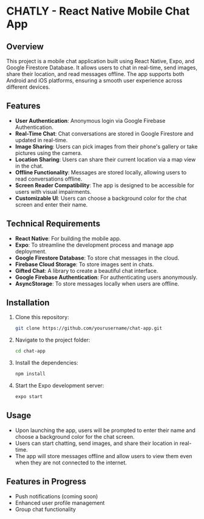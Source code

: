 # CHATLY - React Native Mobile Chat App

## Overview

This project is a mobile chat application built using React Native, Expo, and Google Firestore Database. It allows users to chat in real-time, send images, share their location, and read messages offline. The app supports both Android and iOS platforms, ensuring a smooth user experience across different devices.

## Features

- **User Authentication**: Anonymous login via Google Firebase Authentication.
- **Real-Time Chat**: Chat conversations are stored in Google Firestore and updated in real-time.
- **Image Sharing**: Users can pick images from their phone's gallery or take pictures using the camera.
- **Location Sharing**: Users can share their current location via a map view in the chat.
- **Offline Functionality**: Messages are stored locally, allowing users to read conversations offline.
- **Screen Reader Compatibility**: The app is designed to be accessible for users with visual impairments.
- **Customizable UI**: Users can choose a background color for the chat screen and enter their name.

## Technical Requirements

- **React Native**: For building the mobile app.
- **Expo**: To streamline the development process and manage app deployment.
- **Google Firestore Database**: To store chat messages in the cloud.
- **Firebase Cloud Storage**: To store images sent in chats.
- **Gifted Chat**: A library to create a beautiful chat interface.
- **Google Firebase Authentication**: For authenticating users anonymously.
- **AsyncStorage**: To store messages locally when users are offline.

## Installation

1. Clone this repository:
   ```bash
   git clone https://github.com/yourusername/chat-app.git
   ```
2. Navigate to the project folder:
   ```bash
   cd chat-app
   ```
3. Install the dependencies:
   ```bash
   npm install
   ```
4. Start the Expo development server:
   ```bash
   expo start
   ```

## Usage

- Upon launching the app, users will be prompted to enter their name and choose a background color for the chat screen.
- Users can start chatting, send images, and share their location in real-time.
- The app will store messages offline and allow users to view them even when they are not connected to the internet.

## Features in Progress

- Push notifications (coming soon)
- Enhanced user profile management
- Group chat functionality
